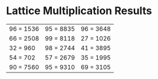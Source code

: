 # Lattice Multiplication Results

|   |   |   |
|---|---|---|
| 96 = 1536 | 95 = 8835 | 96 = 3648 |
| 66 = 2508 | 99 = 8118 | 27 = 1026 |
| 32 = 960 | 98 = 2744 | 41 = 3895 |
| 54 = 702 | 57 = 2679 | 35 = 1995 |
| 90 = 7560 | 95 = 9310 | 69 = 3105 |
